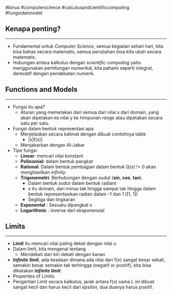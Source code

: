 #binus #computerscience #calculusandcientificcomputing #fungsidanmodel 

## Kenapa penting?
___
- Fundamental untuk *Computer Science*, semua kegiatan sehari hari, kita bisa bahas secara matematis, semua perubahan bisa kita ubah secara matematis.
- Hubungan antara kalkulus dengan *scientific computing* yaitu menggunakan perhitungan numerikal, kita pahami seperti integral, derevatif dengan pendekatan numerik.

## Functions and Models
___
- Fungsi itu apa? 
	- Aturan yang memetakan dari semua dari nilai x dari domain, yang akan dipetakan ke nilai y ke himpunan *range* atau dipetakan secara satu per satu.
- Fungsi dalam bentuk representasi apa
	- Menjelaskan secara kalimat dengan dibuat contohnya table
		- |x|f(x)|
	- Menjabarkan dengan Al-Jabar
- Tipe fungsi
	- **Linear**: mencari nilai konstant
	- **Polinomial**: dalam bentuk pangkat
	- **Rational**: Dalam bentuk pembagian dalam bentuk Q(x) != 0 akan menghasilkan *infinity*.
	- **Trigonometri**: Berhubungan dengan sudut (**sin**, **cos**, **tan**).
		- Dalam bentuk sudut dalam bentuk radiant
		- x itu domain, dari minus tak hingga sampai tak hingga dalam bentuk representasikan radian dalam -1 dan 1 ([1, 1])
		- Segitiga dan lingkaran
	- **Exponental** : Sesuatu dipangkat x
	- **Logarithmic** : inverse dari eksponensial

## Limits
___
- **Limit** itu mencari nilai paling dekat dengan nilai *x*.
- Dalam limit, kita mengenal tentang 
	- Mendekati dari kiri dekati dengan kanan
- ***Infinite limit***, ada keadaan dimana ada nilai dari f(x) sangat besar sekali, semakin besar semakin tak terhingga (negatif or positif), kita bisa dikatakan ***infinite limit***.
- Properties of Limits.
- Pengertian Limit secara kalkulus, jarak antara f(x) sama L ini dibuat sangat kecil dan harus kecil dari *epsilon*, dua duanya harus positif.
